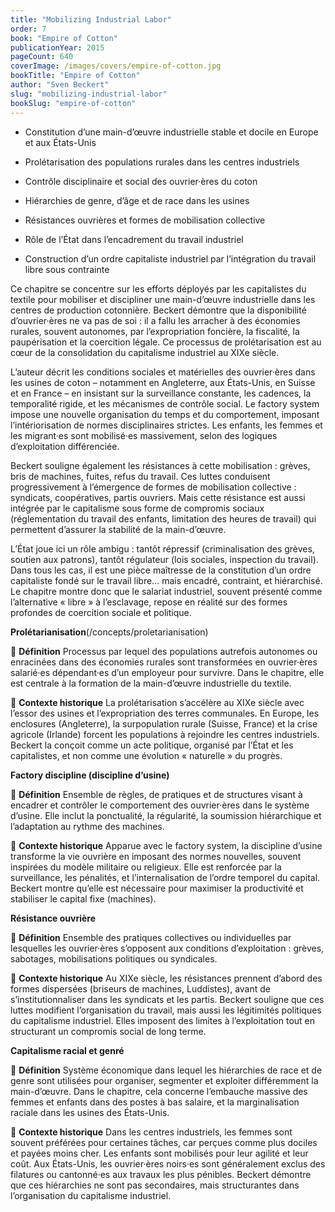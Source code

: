 ```yaml
---
title: "Mobilizing Industrial Labor"
order: 7
book: "Empire of Cotton"
publicationYear: 2015
pageCount: 640
coverImage: /images/covers/empire-of-cotton.jpg
bookTitle: "Empire of Cotton"
author: "Sven Beckert"
slug: "mobilizing-industrial-labor"
bookSlug: "empire-of-cotton"
---
```


<!--themes:start-->
- Constitution d’une main-d’œuvre industrielle stable et docile en Europe et aux États-Unis

- Prolétarisation des populations rurales dans les centres industriels

- Contrôle disciplinaire et social des ouvrier·ères du coton

- Hiérarchies de genre, d’âge et de race dans les usines

- Résistances ouvrières et formes de mobilisation collective

- Rôle de l’État dans l’encadrement du travail industriel

- Construction d’un ordre capitaliste industriel par l’intégration du travail libre sous contrainte
<!--themes:end-->

<!--summary:start-->

Ce chapitre se concentre sur les efforts déployés par les capitalistes du textile pour mobiliser et discipliner une main-d’œuvre industrielle dans les centres de production cotonnière. Beckert démontre que la disponibilité d’ouvrier·ères ne va pas de soi : il a fallu les arracher à des économies rurales, souvent autonomes, par l’expropriation foncière, la fiscalité, la paupérisation et la coercition légale. Ce processus de prolétarisation est au cœur de la consolidation du capitalisme industriel au XIXe siècle.

L’auteur décrit les conditions sociales et matérielles des ouvrier·ères dans les usines de coton – notamment en Angleterre, aux États-Unis, en Suisse et en France – en insistant sur la surveillance constante, les cadences, la temporalité rigide, et les mécanismes de contrôle social. Le factory system impose une nouvelle organisation du temps et du comportement, imposant l’intériorisation de normes disciplinaires strictes. Les enfants, les femmes et les migrant·es sont mobilisé·es massivement, selon des logiques d’exploitation différenciée.

Beckert souligne également les résistances à cette mobilisation : grèves, bris de machines, fuites, refus du travail. Ces luttes conduisent progressivement à l’émergence de formes de mobilisation collective : syndicats, coopératives, partis ouvriers. Mais cette résistance est aussi intégrée par le capitalisme sous forme de compromis sociaux (réglementation du travail des enfants, limitation des heures de travail) qui permettent d’assurer la stabilité de la main-d’œuvre.

L’État joue ici un rôle ambigu : tantôt répressif (criminalisation des grèves, soutien aux patrons), tantôt régulateur (lois sociales, inspection du travail). Dans tous les cas, il est une pièce maîtresse de la constitution d’un ordre capitaliste fondé sur le travail libre… mais encadré, contraint, et hiérarchisé. Le chapitre montre donc que le salariat industriel, souvent présenté comme l’alternative « libre » à l’esclavage, repose en réalité sur des formes profondes de coercition sociale et politique.
<!--summary:end-->

<!--concepts:start-->

**Prolétarianisation**(/concepts/proletarianisation)

🔹 **Définition**
Processus par lequel des populations autrefois autonomes ou enracinées dans des économies rurales sont transformées en ouvrier·ères salarié·es dépendant·es d’un employeur pour survivre. Dans le chapitre, elle est centrale à la formation de la main-d’œuvre industrielle du textile.

🔹 **Contexte historique**
La prolétarisation s’accélère au XIXe siècle avec l’essor des usines et l’expropriation des terres communales. En Europe, les enclosures (Angleterre), la surpopulation rurale (Suisse, France) et la crise agricole (Irlande) forcent les populations à rejoindre les centres industriels. Beckert la conçoit comme un acte politique, organisé par l’État et les capitalistes, et non comme une évolution « naturelle » du progrès.

**Factory discipline (discipline d’usine)**

🔹 **Définition**
Ensemble de règles, de pratiques et de structures visant à encadrer et contrôler le comportement des ouvrier·ères dans le système d’usine. Elle inclut la ponctualité, la régularité, la soumission hiérarchique et l’adaptation au rythme des machines.

🔹 **Contexte historique**
Apparue avec le factory system, la discipline d’usine transforme la vie ouvrière en imposant des normes nouvelles, souvent inspirées du modèle militaire ou religieux. Elle est renforcée par la surveillance, les pénalités, et l’internalisation de l’ordre temporel du capital. Beckert montre qu’elle est nécessaire pour maximiser la productivité et stabiliser le capital fixe (machines).

**Résistance ouvrière**

🔹 **Définition**
Ensemble des pratiques collectives ou individuelles par lesquelles les ouvrier·ères s’opposent aux conditions d’exploitation : grèves, sabotages, mobilisations politiques ou syndicales.

🔹 **Contexte historique**
Au XIXe siècle, les résistances prennent d’abord des formes dispersées (briseurs de machines, Luddistes), avant de s’institutionnaliser dans les syndicats et les partis. Beckert souligne que ces luttes modifient l’organisation du travail, mais aussi les légitimités politiques du capitalisme industriel. Elles imposent des limites à l’exploitation tout en structurant un compromis social de long terme.

**Capitalisme racial et genré**

🔹 **Définition**
Système économique dans lequel les hiérarchies de race et de genre sont utilisées pour organiser, segmenter et exploiter différemment la main-d’œuvre. Dans le chapitre, cela concerne l’embauche massive des femmes et enfants dans des postes à bas salaire, et la marginalisation raciale dans les usines des États-Unis.

🔹 **Contexte historique**
Dans les centres industriels, les femmes sont souvent préférées pour certaines tâches, car perçues comme plus dociles et payées moins cher. Les enfants sont mobilisés pour leur agilité et leur coût. Aux États-Unis, les ouvrier·ères noirs·es sont généralement exclus des filatures ou cantonné·es aux travaux les plus pénibles. Beckert démontre que ces hiérarchies ne sont pas secondaires, mais structurantes dans l’organisation du capitalisme industriel.
<!--concepts:end-->